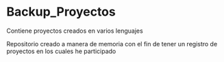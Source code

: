 # Backup_Proyectos
 Contiene proyectos creados en varios lenguajes

 Repositorio creado a manera de memoria con el fin de tener un registro de proyectos en los cuales he participado

